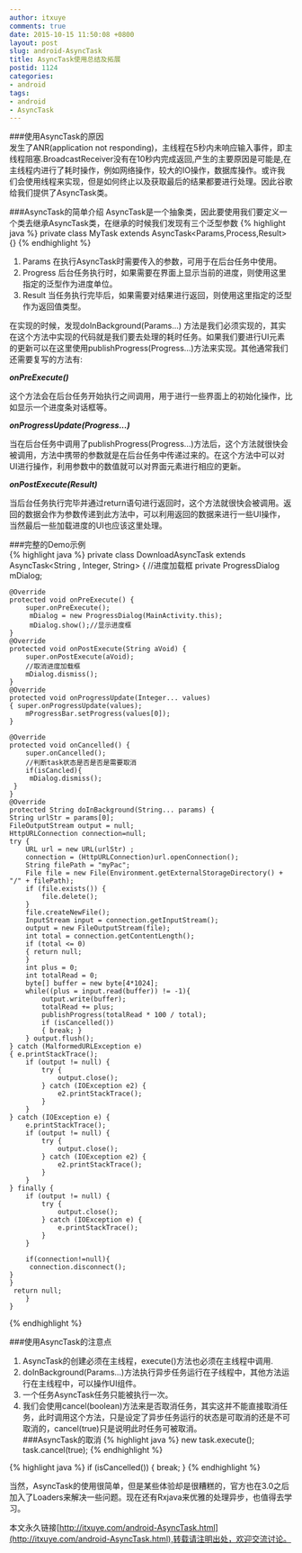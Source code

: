 ```yaml
---
author: itxuye
comments: true
date: 2015-10-15 11:50:08 +0800
layout: post
slug: android-AsyncTask
title: AsyncTask使用总结及拓展
postid: 1124
categories: 
- android
tags:
- android
- AsyncTask
---    
```

###使用AsyncTask的原因  
发生了ANR(application not responding)，主线程在5秒内未响应输入事件，即主线程阻塞.BroadcastReceiver没有在10秒内完成返回,产生的主要原因是可能是,在主线程内进行了耗时操作，例如网络操作，较大的IO操作，数据库操作。或许我们会使用线程来实现，但是如何终止以及获取最后的结果都要进行处理。因此谷歌给我们提供了AsyncTask类。
<!-- more -->  
###AsyncTask的简单介绍
AsyncTask是一个抽象类，因此要使用我们要定义一个类去继承AsyncTask类，在继承的时候我们发现有三个泛型参数
{% highlight java %}
private class MyTask extends AsyncTask<Params,Process,Result>{}
{% endhighlight %}   
  
1. Params   在执行AsyncTask时需要传入的参数，可用于在后台任务中使用。
2. Progress 后台任务执行时，如果需要在界面上显示当前的进度，则使用这里指定的泛型作为进度单位。
3. Result 当任务执行完毕后，如果需要对结果进行返回，则使用这里指定的泛型作为返回值类型。
   
 

在实现的时候，发现doInBackground(Params...) 方法是我们必须实现的，其实在这个方法中实现的代码就是我们要去处理的耗时任务。如果我们要进行UI元素的更新可以在这里使用publishProgress(Progress...)方法来实现。其他通常我们还需要复写的方法有:  

***onPreExecute()***

这个方法会在后台任务开始执行之间调用，用于进行一些界面上的初始化操作，比如显示一个进度条对话框等。  

***onProgressUpdate(Progress...)***

当在后台任务中调用了publishProgress(Progress...)方法后，这个方法就很快会被调用，方法中携带的参数就是在后台任务中传递过来的。在这个方法中可以对UI进行操作，利用参数中的数值就可以对界面元素进行相应的更新。
  

***onPostExecute(Result)***

当后台任务执行完毕并通过return语句进行返回时，这个方法就很快会被调用。返回的数据会作为参数传递到此方法中，可以利用返回的数据来进行一些UI操作，当然最后一些加载进度的UI也应该这里处理。

###完整的Demo示例  
{% highlight java %}
 private class DownloadAsyncTask extends AsyncTask<String , Integer, String> {
	//进度加载框
    private ProgressDialog mDialog;

    @Override
    protected void onPreExecute() {
        super.onPreExecute();
		 mDialog = new ProgressDialog(MainActivity.this);
         mDialog.show();//显示进度框
    }
    @Override 
    protected void onPostExecute(String aVoid) {
        super.onPostExecute(aVoid);
		//取消进度加载框
        mDialog.dismiss();
    }
    @Override 
    protected void onProgressUpdate(Integer... values)
    { super.onProgressUpdate(values);
        mProgressBar.setProgress(values[0]);
    }
   
    @Override
    protected void onCancelled() {
        super.onCancelled();
		//判断task状态是否是否是需要取消
        if(isCancled){
         mDialog.dismiss();
     }
    }
    @Override 
    protected String doInBackground(String... params) {
    String urlStr = params[0];
    FileOutputStream output = null;
	HttpURLConnection connection=null;
    try { 
		URL url = new URL(urlStr) ;
        connection = (HttpURLConnection)url.openConnection();
        String filePath = "myPac";
        File file = new File(Environment.getExternalStorageDirectory() + "/" + filePath);
        if (file.exists()) {
            file.delete();
        }
        file.createNewFile();
        InputStream input = connection.getInputStream();
        output = new FileOutputStream(file);
        int total = connection.getContentLength();
        if (total <= 0)
        { return null;
        }
        int plus = 0;
        int totalRead = 0;
        byte[] buffer = new byte[4*1024];
        while((plus = input.read(buffer)) != -1){
            output.write(buffer);
            totalRead += plus;
            publishProgress(totalRead * 100 / total);
            if (isCancelled())
            { break; }
        } output.flush();
    } catch (MalformedURLException e)
    { e.printStackTrace(); 
        if (output != null) { 
            try {
                output.close(); 
            } catch (IOException e2) {
                e2.printStackTrace(); 
            } 
        } 
    } catch (IOException e) {
        e.printStackTrace();
        if (output != null) {
            try { 
                output.close();
            } catch (IOException e2) {
                e2.printStackTrace(); 
            } 
        } 
    } finally { 
        if (output != null) { 
            try { 
                output.close();
            } catch (IOException e) {
                e.printStackTrace();
            }
        } 

		if(connection!=null){
		 connection.disconnect();
	}
    } 
     return null;
        }
    }
{% endhighlight %}  
  
###使用AsyncTask的注意点  
1. AsyncTask的创建必须在主线程，execute()方法也必须在主线程中调用.
2. doInBackground(Params...)方法执行异步任务运行在子线程中，其他方法运行在主线程中，可以操作UI组件。  
3. 一个任务AsyncTask任务只能被执行一次。  
4. 我们会使用cancel(boolean)方法来是否取消任务，其实这并不能直接取消任务，此时调用这个方法，只是设定了异步任务运行的状态是可取消的还是不可取消的，cancel(true)只是说明此时任务可被取消。  
###AsyncTask的取消
{% highlight java %}
 new task.execute();
 task.cancel(true);
{% endhighlight %}   
  
{% highlight java %}
  if (isCancelled()) {
             break;
         }
{% endhighlight %}   

当然，AsyncTask的使用很简单，但是某些体验却是很糟糕的，官方也在3.0之后加入了Loaders来解决一些问题。现在还有Rxjava来优雅的处理异步，也值得去学习。
  
本文永久链接[http://itxuye.com/android-AsyncTask.html](http://itxuye.com/android-AsyncTask.html),转载请注明出处，欢迎交流讨论。  